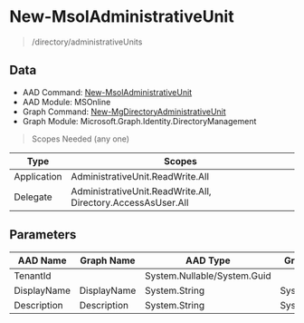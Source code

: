 # New-MsolAdministrativeUnit

> /directory/administrativeUnits

## Data

+ AAD Command: [New-MsolAdministrativeUnit](https://docs.microsoft.com/en-us/powershell/module/MSOnline/New-MsolAdministrativeUnit)
+ AAD Module: MSOnline
+ Graph Command: [New-MgDirectoryAdministrativeUnit](https://docs.microsoft.com/en-us/powershell/module/Microsoft.Graph.Identity.DirectoryManagement/New-MgDirectoryAdministrativeUnit)
+ Graph Module: Microsoft.Graph.Identity.DirectoryManagement

> Scopes Needed (any one)

|Type|Scopes|
|---|---|
|Application|AdministrativeUnit.ReadWrite.All|
|Delegate|AdministrativeUnit.ReadWrite.All, Directory.AccessAsUser.All|

## Parameters

|AAD Name|Graph Name|AAD Type|Graph Type|Infos|
|---|---|---|---|---|
|TenantId||System.Nullable/System.Guid|||
|DisplayName|DisplayName|System.String|System.String||
|Description|Description|System.String|System.String||

